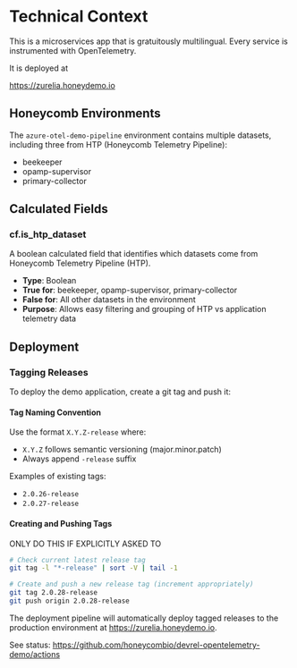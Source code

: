 # Technical Context

This is a microservices app that is gratuitously multilingual. Every service is instrumented with OpenTelemetry.

It is deployed at

https://zurelia.honeydemo.io

## Honeycomb Environments

The `azure-otel-demo-pipeline` environment contains multiple datasets, including three from HTP (Honeycomb Telemetry Pipeline):

- beekeeper
- opamp-supervisor
- primary-collector

## Calculated Fields

### cf.is_htp_dataset

A boolean calculated field that identifies which datasets come from Honeycomb Telemetry Pipeline (HTP).

- **Type**: Boolean
- **True for**: beekeeper, opamp-supervisor, primary-collector
- **False for**: All other datasets in the environment
- **Purpose**: Allows easy filtering and grouping of HTP vs application telemetry data

## Deployment

### Tagging Releases

To deploy the demo application, create a git tag and push it:

#### Tag Naming Convention

Use the format `X.Y.Z-release` where:

- `X.Y.Z` follows semantic versioning (major.minor.patch)
- Always append `-release` suffix

Examples of existing tags:

- `2.0.26-release`
- `2.0.27-release`

#### Creating and Pushing Tags

ONLY DO THIS IF EXPLICITLY ASKED TO

```bash
# Check current latest release tag
git tag -l "*-release" | sort -V | tail -1

# Create and push a new release tag (increment appropriately)
git tag 2.0.28-release
git push origin 2.0.28-release
```

The deployment pipeline will automatically deploy tagged releases to the production environment at https://zurelia.honeydemo.io.

See status: https://github.com/honeycombio/devrel-opentelemetry-demo/actions
